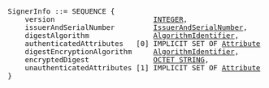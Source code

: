 <pre>
SignerInfo ::= SEQUENCE {
    version                       <a href="integer.md">INTEGER</a>,
    issuerAndSerialNumber         <a href="rfc2315-issuer-and-serial-number.md">IssuerAndSerialNumber</a>,
    digestAlgorithm               <a href="algorithm-identifier.md">AlgorithmIdentifier</a>,
    authenticatedAttributes   [0] IMPLICIT SET OF <a href="rfc5280-attribute.md">Attribute</a> OPTIONAL,
    digestEncryptionAlgorithm     <a href="algorithm-identifier.md">AlgorithmIdentifier</a>,
    encryptedDigest               <a href="octet-string.md">OCTET STRING</a>,
    unauthenticatedAttributes [1] IMPLICIT SET OF <a href="rfc5280-attribute.md">Attribute</a> OPTIONAL
}
</pre>
